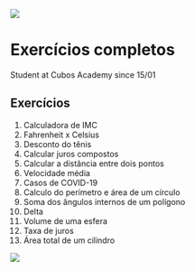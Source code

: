 ![](https://media.discordapp.net/attachments/1077051581633151067/1203804958504386650/Academy3.png?ex=65d26dbb&is=65bff8bb&hm=480732bbdeaa84ae402ed62d257debf29e15e6fb30c20e99938c1762feb01b9e&=&format=webp&quality=lossless)

# Exercícios completos
<p>Student at Cubos Academy since 15/01</p>

## Exercícios

1.  Calculadora de IMC
2.  Fahrenheit x Celsius
3.  Desconto do tênis
4.  Calcular juros compostos
5.  Calcular a distância entre dois pontos
6.  Velocidade média
7.  Casos de COVID-19
8.  Calculo do perímetro e área de um círculo
9.  Soma dos ângulos internos de um polígono
10. Delta
11. Volume de uma esfera
12. Taxa de juros
13. Área total de um cilindro

![](https://cdn.discordapp.com/attachments/1077051581633151067/1203805770739884164/CEO1.png?ex=65d26e7d&is=65bff97d&hm=c1cd1cb5c5725e464cb060f6aa442902760bbf266221f8123ebeaaac9adc3bc1&)

